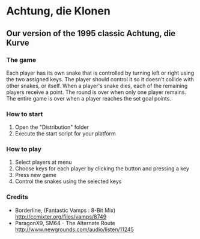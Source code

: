 # Achtung, die Klonen

## Our version of the 1995 classic Achtung, die Kurve

### The game
Each player has its own snake that is controlled by turning left or right using the two assigned keys. The player should control it so it doesn't collide with other snakes, or itself. When a player's snake dies, each of the remaining players receive a point. The round is over when only one player remains. The entire game is over when a player reaches the set goal points.

### How to start

1. Open the "Distribution" folder
2. Execute the start script for your platform

### How to play

1. Select players at menu
2. Choose keys for each player by clicking the button and pressing a key
3. Press new game
4. Control the snakes using the selected keys

### Credits
- Borderline, (Fantastic Vamps : 8-Bit Mix) <http://ccmixter.org/files/vamps/8749>
- ParagonX9, SM64 - The Alternate Route <http://www.newgrounds.com/audio/listen/11245>